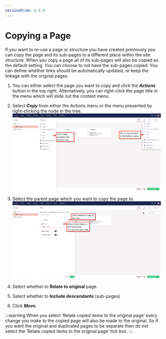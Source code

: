 ```yaml
---
versionFrom: 8.0.0
---
```


# Copying a Page

If you want to re-use a page or structure you have created previously you can copy the page and its sub-pages to a different place within the site structure. When you copy a page all of its sub-pages will also be copied as the default setting. You can choose to not have the sub-pages copied.
 You can define whether links should be automatically updated, or keep the linkage with the original pages.


1. You can either select the page you want to copy and click the ***Actions*** button in the top right. Alternatively, you can right-click the page title in the menu which will slide out the context menu.
2. Select ***Copy*** from either the Actions menu or the menu presented by right-clicking the node in the tree.
![movePage.jpg](images/Copy-locations.png)

3. Select the parent page which you want to copy the page to.
![movePage.jpg](images/versions-of-copy.png)

4. Select whether to **Relate to original** page.
5. Select whether to **Include descendants** (sub-pages)
6. Click ***Move***.


:::warning
When you select ‘Relate copied items to the original page’ every change you make to the copied page will also be made to the original. So if you want the original and duplicated pages to be separate then do not select the ‘Relate copied items to the original page’ tick box.
:::


